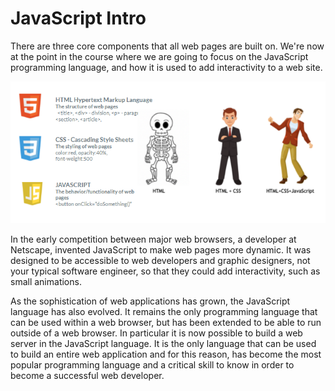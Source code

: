 # JavaScript Intro

There are three core components that all web pages are built on. We're now at the point in the course where we are going to focus on the JavaScript programming language, and how it is used to add interactivity to a web site.

![](../.gitbook/assets/image%20%2828%29.png)

In the early competition between major web browsers,  a developer at Netscape, invented JavaScript to make web pages more dynamic. It was designed to be accessible to web developers and graphic designers, not your typical software engineer, so that they could add interactivity, such as small animations.

As the sophistication of web applications  has grown, the JavaScript language has also evolved. It remains the only programming language that can be used within a web browser, but has been extended to be able to run outside of a web browser. In particular it is now possible to build a web server in the JavaScript language.  It is the only language that can be used to build an entire web application and for this reason, has become the most popular programming language and a critical skill to know in order to become a successful web developer.

